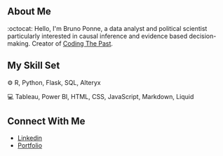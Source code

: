 ## About Me

:octocat: Hello, I'm Bruno Ponne, a data analyst and political scientist particularly interested in causal inference and evidence based decision-making. Creator of [Coding The Past](https://www.codingthepast.com/).

## My Skill Set

:gear: R, Python, Flask, SQL, Alteryx

:computer: Tableau, Power BI, HTML, CSS, JavaScript, Markdown, Liquid

## Connect With Me

- [Linkedin](linkedin.com/in/bruno-gasparotto-ponne-b6041810)
- [Portfolio](https://brunoponne.com/)
